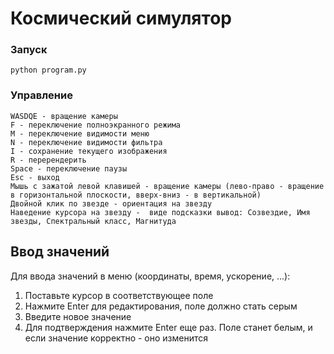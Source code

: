 # Космический симулятор 
### Запуск 
    python program.py
### Управление
    WASDQE - вращение камеры
    F - переключение полноэкранного режима
    M - переключение видимости меню
    N - переключение видимости фильтра
    I - сохранение текущего изображения
    R - перерендерить
    Space - переключение паузы
    Esc - выход
    Мышь с зажатой левой клавишей - вращение камеры (лево-право - вращение в горизонтальной плоскости, вверх-вниз - в вертикальной)
    Двойной клик по звезде - ориентация на звезду
    Наведение курсора на звезду -  виде подсказки вывод: Созвездие, Имя звезды, Спектральный класс, Магнитуда

## Ввод значений 
Для ввода значений в меню (координаты, время, ускорение, ...):

1. Поставьте курсор в соответствующее поле
2. Нажмите Enter для редактирования, поле должно стать серым
3. Введите новое значение
4. Для подтверждения нажмите Enter еще раз. Поле станет белым, и если значение корректно - оно изменится
